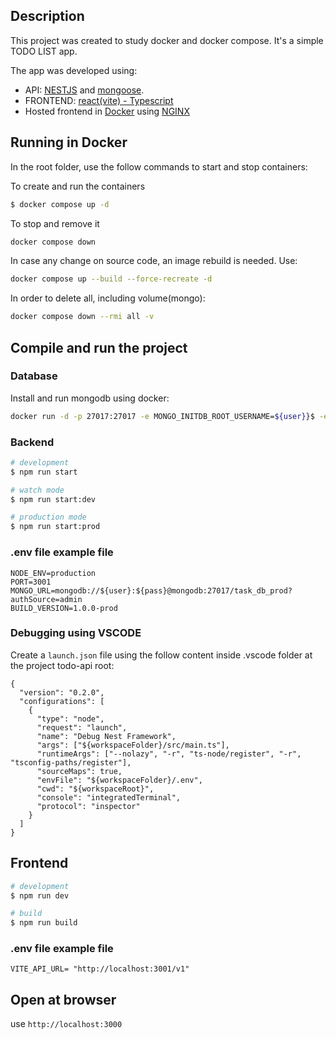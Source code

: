 ## Description

This project was created to study docker and docker compose. It's a simple TODO LIST app.

The app was developed using:
 - API: [NESTJS](https://nestjs.com/) and [mongoose](https://mongoosejs.com/).
 - FRONTEND: [react(vite) - Typescript](https://vite.dev/)
 - Hosted frontend in [Docker](https://www.docker.com/) using [NGINX](https://nginx.org/)

## Running in Docker

In the root folder, use the follow commands to start and stop containers:

To create and run the containers
```bash
$ docker compose up -d
```

To stop and remove it
```bash
docker compose down
```

In case any change on source code, an image rebuild is needed. Use:
```bash
docker compose up --build --force-recreate -d
```

In order to delete all, including volume(mongo):
```bash
docker compose down --rmi all -v
```

## Compile and run the project

### Database
Install and run mongodb using docker:
```bash
docker run -d -p 27017:27017 -e MONGO_INITDB_ROOT_USERNAME=${user}}$ -e MONGO_INITDB_ROOT_PASSWORD=${pass} -v db-data:/data/db mongo
```

### Backend
```bash
# development
$ npm run start

# watch mode
$ npm run start:dev

# production mode
$ npm run start:prod
```

### .env file example file
```
NODE_ENV=production
PORT=3001
MONGO_URL=mongodb://${user}:${pass}@mongodb:27017/task_db_prod?authSource=admin
BUILD_VERSION=1.0.0-prod
```

### Debugging using VSCODE
Create a ```launch.json``` file using the follow content inside .vscode folder at the project todo-api root:
```
{
  "version": "0.2.0",
  "configurations": [
    {
      "type": "node",
      "request": "launch",
      "name": "Debug Nest Framework",
      "args": ["${workspaceFolder}/src/main.ts"],
      "runtimeArgs": ["--nolazy", "-r", "ts-node/register", "-r", "tsconfig-paths/register"],
      "sourceMaps": true,
      "envFile": "${workspaceFolder}/.env",
      "cwd": "${workspaceRoot}",
      "console": "integratedTerminal",
      "protocol": "inspector"
    }
  ]
}
```

## Frontend
```bash
# development
$ npm run dev

# build
$ npm run build
```

### .env file example file
```
VITE_API_URL= "http://localhost:3001/v1"
```

## Open at browser

use ```http://localhost:3000```